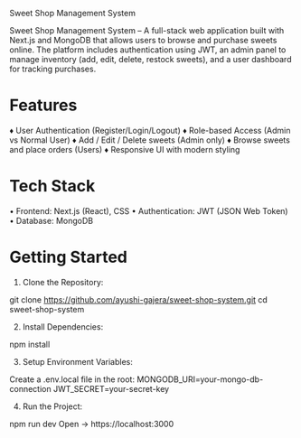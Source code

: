 Sweet Shop Management System

Sweet Shop Management System – A full-stack web application built with Next.js and MongoDB that allows users to browse and purchase sweets online. The platform includes authentication using JWT, an admin panel to manage inventory (add, edit, delete, restock sweets), and a user dashboard for tracking purchases.

# Features

♦ User Authentication (Register/Login/Logout)
♦ Role-based Access (Admin vs Normal User)
♦ Add / Edit / Delete sweets (Admin only)
♦ Browse sweets and place orders (Users)
♦ Responsive UI with modern styling

# Tech Stack

• Frontend: Next.js (React), CSS
• Authentication: JWT (JSON Web Token)
• Database: MongoDB

# Getting Started

1) Clone the Repository:

git clone https://github.com/ayushi-gajera/sweet-shop-system.git
cd sweet-shop-system

2) Install Dependencies:

npm install

3) Setup Environment Variables:

Create a .env.local file in the root:
MONGODB_URI=your-mongo-db-connection
JWT_SECRET=your-secret-key

4) Run the Project:

npm run dev
Open -> https://localhost:3000